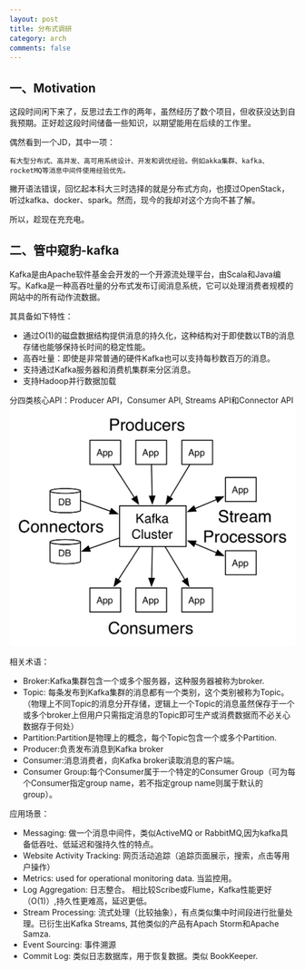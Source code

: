 ```yaml
---
layout: post
title: 分布式调研
category: arch
comments: false
---
```


## 一、Motivation
这段时间闲下来了，反思过去工作的两年，虽然经历了数个项目，但收获没达到自我预期。正好趁这段时间储备一些知识，以期望能用在后续的工作里。

偶然看到一个JD，其中一项：

    有大型分布式、高并发、高可用系统设计、开发和调优经验。例如akka集群、kafka、rocketMQ等消息中间件使用经验优先。

撇开语法错误，回忆起本科大三时选择的就是分布式方向，也摸过OpenStack，听过kafka、docker、spark。然而，现今的我却对这个方向不甚了解。

所以，趁现在充充电。

## 二、管中窥豹-kafka

Kafka是由Apache软件基金会开发的一个开源流处理平台，由Scala和Java编写。Kafka是一种高吞吐量的分布式发布订阅消息系统，它可以处理消费者规模的网站中的所有动作流数据。 

其具备如下特性：

- 通过O(1)的磁盘数据结构提供消息的持久化，这种结构对于即使数以TB的消息存储也能够保持长时间的稳定性能。
- 高吞吐量：即使是非常普通的硬件Kafka也可以支持每秒数百万的消息。
- 支持通过Kafka服务器和消费机集群来分区消息。
- 支持Hadoop并行数据加载

分四类核心API：Producer API，Consumer API, Streams API和Connector API
![kafka](/images/201804/kafka-apis.png "kafka apis")

相关术语：

- Broker:Kafka集群包含一个或多个服务器，这种服务器被称为broker.
- Topic: 每条发布到Kafka集群的消息都有一个类别，这个类别被称为Topic。（物理上不同Topic的消息分开存储，逻辑上一个Topic的消息虽然保存于一个或多个broker上但用户只需指定消息的Topic即可生产或消费数据而不必关心数据存于何处）
- Partition:Partition是物理上的概念，每个Topic包含一个或多个Partition.
- Producer:负责发布消息到Kafka broker
- Consumer:消息消费者，向Kafka broker读取消息的客户端。
- Consumer Group:每个Consumer属于一个特定的Consumer Group（可为每个Consumer指定group name，若不指定group name则属于默认的group）。

应用场景：

- Messaging: 做一个消息中间件，类似ActiveMQ or RabbitMQ,因为kafka具备低吞吐、低延迟和强持久性的特点。
- Website Activity Tracking: 网页活动追踪（追踪页面展示，搜索，点击等用户操作）
- Metrics: used for operational monitoring data. 当监控用。
- Log Aggregation: 日志整合。 相比较Scribe或Flume，Kafka性能更好（O(1)）,持久性更难高，延迟更低。
- Stream Processing: 流式处理（比较抽象），有点类似集中时间段进行批量处理。已衍生出Kafka Streams, 其他类似的产品有Apach Storm和Apache Samza.
- Event Sourcing: 事件溯源
- Commit Log: 类似日志数据库，用于恢复数据。类似 BookKeeper.




